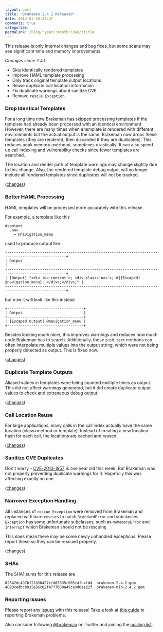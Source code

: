 ```yaml
---
layout: post
title: "Brakeman 2.4.2 Released"
date: 2014-03-20 22:37
comments: true
categories:
permalink: /blog/:year/:month/:day/:title
---
```


This release is only internal changes and bug fixes, but some scans may see significant time and memory improvements.

*Changes since 2.4.1*:

 * Skip identically rendered templates
 * Improve HAML template processing
 * Only track original template output locations
 * Reuse duplicate call location information
 * Fix duplicate warnings about sanitize CVE
 * Remove `rescue Exception`

### Drop Identical Templates

For a long time now Brakeman has skipped processing templates if the template had already been processed with an identical environment. However, there are many times when a template is rendered with different environments but the actual output is the same. Brakeman now drops these templates (they are rendered, then discarded if they are duplicates). This reduces peak memory overhead, sometimes drastically. It can also speed up call indexing and vulnerability checks since fewer templates are searched.

The location and render path of template warnings may change slightly due to this change. Also, the rendered template debug output will no longer include all rendered templates since duplicates will not be tracked.

([changes](https://github.com/presidentbeef/brakeman/pull/442))

### Better HAML Processing

HAML templates will be processed more accurately with this release.

For example, a template like this

    #content
      .nav
        = @navigation_menu

used to produce output like

    +-------------------------------------------------------------------------------------------------+
    | Output                                                                                          |
    +-------------------------------------------------------------------------------------------------+
    | [Output] "<div id='content'>; <div class='nav'>; #{[Escaped] @navigation_menu}; </div>;</div>;" |
    +-------------------------------------------------------------------------------------------------+

but now it will look like this instead

    +-----------------------------------+
    | Output                            |
    +-----------------------------------+
    | [Escaped Output] @navigation_menu |
    +-----------------------------------+

Besides looking much nicer, this improves warnings and reduces how much code Brakeman has to search. Additionally, these `push_text` methods can often interpolate multiple values into the output string, which were not being properly detected as output. This is fixed now. 

([changes](https://github.com/presidentbeef/brakeman/pull/441))

### Duplicate Template Outputs 

Aliased values in templates were being counted multiple times as output. This did not affect warnings generated, but it did create duplicate output values to check and extraneous debug output.

([changes](https://github.com/presidentbeef/brakeman/pull/443))

### Call Location Reuse

For large applications, many calls in the call index actually have the same location (class+method or template). Instead of creating a new location hash for each call, the locations are cached and reused.

([changes](https://github.com/presidentbeef/brakeman/pull/444))

### Sanitize CVE Duplicates

Don't worry - [CVE-2013-1857](https://groups.google.com/d/msg/rubyonrails-security/zAAU7vGTPvI/1vZDWXqBuXgJ) is one year old this week. But Brakeman was not properly preventing duplicate warnings for it. Hopefully this was affecting exactly no one.

([changes](https://github.com/presidentbeef/brakeman/pull/445))

### Narrower Exception Handling

All instances of `rescue Exception` were removed from Brakeman and replaced with bare `rescue`s to catch `StandardError` and subclasses. `Exception` has some unfortunate subclasses, such as `NoMemoryError` and `Interrupt` which Brakeman should not be rescuing.

This does mean there may be some newly unhandled exceptions. Please report these so they can be rescued properly.

([changes](https://github.com/presidentbeef/brakeman/pull/446))

### SHAs

The SHA1 sums for this release are

    02842dc497bf22b5b427cfd02635c005c4fc4fd4  brakeman-2.4.2.gem
    4893cedbcb015e96c82f4777b00a49ca8d0ae22f  brakeman-min-2.4.2.gem

### Reporting Issues

Please report any [issues](https://github.com/presidentbeef/brakeman/issues) with this release! Take a look at [this guide](https://github.com/presidentbeef/brakeman/wiki/How-to-Report-a-Brakeman-Issue) to reporting Brakeman problems.

Also consider following [@brakeman](https://twitter.com/brakeman) on Twitter and joining the [mailing list](http://brakemanscanner.org/contact/). 
